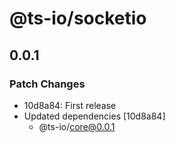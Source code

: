 # @ts-io/socketio

## 0.0.1

### Patch Changes

- 10d8a84: First release
- Updated dependencies [10d8a84]
  - @ts-io/core@0.0.1
